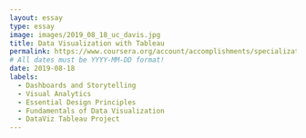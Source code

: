 ```yaml
---
layout: essay
type: essay
image: images/2019_08_18_uc_davis.jpg 
title: Data Visualization with Tableau
permalink: https://www.coursera.org/account/accomplishments/specialization/6CCDC75BDFPP
# All dates must be YYYY-MM-DD format!
date: 2019-08-18
labels:
  - Dashboards and Storytelling 
  - Visual Analytics
  - Essential Design Principles
  - Fundamentals of Data Visualization
  - DataViz Tableau Project
---
```






